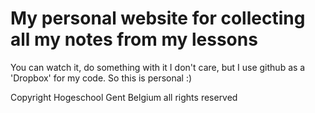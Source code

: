 # My personal website for collecting all my notes from my lessons
You can watch it, do something with it I don't care, but I use github as a 'Dropbox' for my code.
So this is personal :)

Copyright Hogeschool Gent Belgium all rights reserved 
